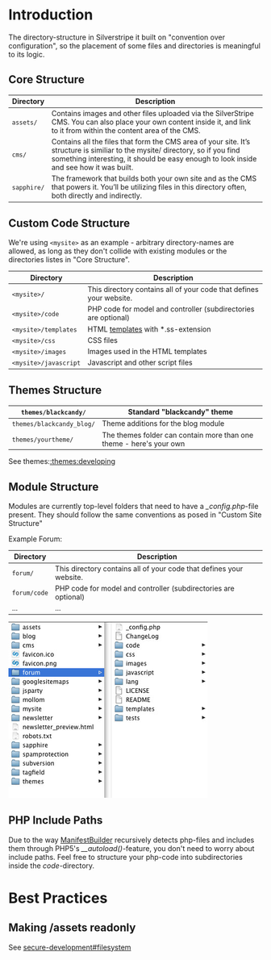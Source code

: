 # Introduction

The directory-structure in Silverstripe it built on "convention over configuration", so the placement of some files and
directories is meaningful to its logic.
 
## Core Structure

Directory   | Description
---------   | -----------
`assets/`   | Contains images and other files uploaded via the SilverStripe CMS. You can also place your own content inside it, and link to it from within the content area of the CMS.
`cms/`      | Contains all the files that form the CMS area of your site. It’s structure is similiar to the mysite/ directory, so if you find something interesting, it should be easy enough to look inside and see how it was built. 
`sapphire/` | The framework that builds both your own site and as the CMS that powers it. You’ll be utilizing files in this directory often, both directly and indirectly.

## Custom Code Structure

We're using `<mysite>` as an example - arbitrary directory-names are allowed, as long as they don't collide with
existing modules or the directories listes in "Core Structure".

 | Directory           | Description                                                         | 
 | ---------           | -----------                                                         | 
 | `<mysite>/`           | This directory contains all of your code that defines your website. | 
 | `<mysite>/code`       | PHP code for model and controller (subdirectories are optional)     | 
 | `<mysite>/templates`  | HTML [templates](templates) with *.ss-extension                     | 
 | `<mysite>/css `       | CSS files                                                           | 
 | `<mysite>/images `    | Images used in the HTML templates                                   | 
 | `<mysite>/javascript` | Javascript and other script files 

## Themes Structure

 | `themes/blackcandy/`      | Standard "blackcandy" theme                                         | 
 | ------------------      | ---------------------------                                         | 
 | `themes/blackcandy_blog/` | Theme additions for the blog module                                 | 
 | `themes/yourtheme/`       | The themes folder can contain more than one theme - here's your own | 


See themes:[:themes:developing](/themes/developing)

## Module Structure

Modules are currently top-level folders that need to have a *_config.php*-file present.
They should follow the same conventions as posed in "Custom Site Structure"

Example Forum:

 | Directory  | Description                                                         | 
 | ---------  | -----------                                                         | 
 | `forum/`     | This directory contains all of your code that defines your website. | 
 | `forum/code` | PHP code for model and controller (subdirectories are optional)     | 
 | ...        | ...                                                                 | 

![](images/modules_folder.jpg)


## PHP Include Paths

Due to the way [ManifestBuilder](ManifestBuilder) recursively detects php-files and includes them through PHP5's
*__autoload()*-feature, you don't need to worry about include paths. Feel free to structure your php-code into
subdirectories inside the *code*-directory.

# Best Practices

## Making /assets readonly
See [secure-development#filesystem](secure-development#filesystem)
